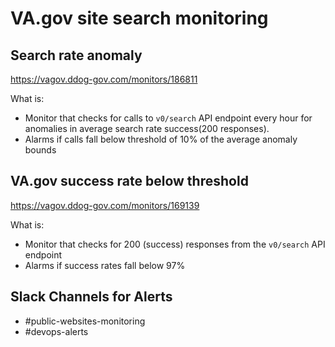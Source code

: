 # VA.gov site search monitoring

## Search rate anomaly
https://vagov.ddog-gov.com/monitors/186811

What is: 
* Monitor that checks for calls to `v0/search` API endpoint every hour for anomalies in average search rate success(200 responses). 
* Alarms if calls fall below threshold of 10% of the average anomaly bounds

## VA.gov success rate below threshold
https://vagov.ddog-gov.com/monitors/169139

What is: 
* Monitor that checks for 200 (success) responses from the `v0/search` API endpoint
* Alarms if success rates fall below 97%

## Slack Channels for Alerts
- #public-websites-monitoring
- #devops-alerts
